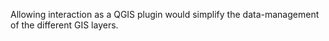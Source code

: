 Allowing interaction as a QGIS plugin would simplify the data-management of the different GIS layers.